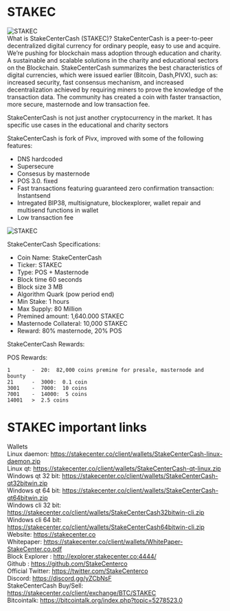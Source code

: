 # STAKEC  



![STAKEC](https://stakecenter.co/client/image_coins/STAKEC2.png)<br> 
What is StakeCenterCash (STAKEC)?
StakeCenterCash is a peer-to-peer decentralized digital currency for ordinary people, easy to use and acquire. We’re pushing for blockchain mass adoption through education and charity. A sustainable and scalable solutions in the charity and educational sectors on the Blockchain. StakeCenterCash summarizes the best characteristics of digital currencies, which were issued earlier (Bitcoin, Dash,PIVX), such as: increased security, fast consensus mechanism, and increased decentralization achieved by requiring miners to prove the knowledge of the transaction data. The community has created a coin with faster transaction, more secure, masternode and low transaction fee.

StakeCenterCash is not just another cryptocurrency in the market. It has specific use cases in the
educational and charity sectors

StakeCenterCash is fork of Pivx, improved with some of the following features: 

- DNS hardcoded 
- Supersecure
- Consesus by masternode 
- POS 3.0. fixed
- Fast transactions featuring guaranteed zero confirmation transaction: Instantsend 
- Intregated BIP38, multisignature, blockexplorer, wallet repair and multisend functions in wallet
- Low transaction fee

![STAKEC](https://stakecenter.co/client/image_coins/wallet.png)

StakeCenterCash Specifications:
- Coin Name: StakeCenterCash
- Ticker: STAKEC
- Type: POS + Masternode
- Block time 60 seconds
- Block size 3 MB
- Algorithm Quark (pow period end)
- Min Stake: 1 hours
- Max Supply: 80 Million
- Premined amount: 1,640.000 STAKEC
- Masternode Collateral: 10,000 STAKEC
- Reward: 80% masternode, 20% POS

StakeCenterCash Rewards:

POS Rewards:
```
1       -  20:  82,000 coins premine for presale, masternode and bounty
21      -  3000:  0.1 coin
3001    -  7000:  10 coins
7001    -  14000:  5 coins
14001   >  2.5 coins
```
# STAKEC important links
Wallets<br>
Linux daemon: https://stakecenter.co/client/wallets/StakeCenterCash-linux-daemon.zip<br>
Linux qt: https://stakecenter.co/client/wallets/StakeCenterCash-qt-linux.zip<br>
Windows qt 32 bit: https://stakecenter.co/client/wallets/StakeCenterCash-qt32bitwin.zip<br>
Windows qt 64 bit: https://stakecenter.co/client/wallets/StakeCenterCash-qt64bitwin.zip<br>
Windows cli 32 bit: https://stakecenter.co/client/wallets/StakeCenterCash32bitwin-cli.zip<br>
Windows cli 64 bit: https://stakecenter.co/client/wallets/StakeCenterCash64bitwin-cli.zip<br>
Website: https://stakecenter.co<br> 
Whitepaper: https://stakecenter.co/client/wallets/WhitePaper-StakeCenter.co.pdf<br> 
Block Explorer :  http://explorer.stakecenter.co:4444/<br> 
Github : https://github.com/StakeCenterco<br> 
Official Twitter: https://twitter.com/StakeCenterco<br> 
Discord: https://discord.gg/yZCbNsF<br> 
StakeCenterCash Buy/Sell: https://stakecenter.co/client/exchange/BTC/STAKEC<br>
Bitcointalk: https://bitcointalk.org/index.php?topic=5278523.0<br>

